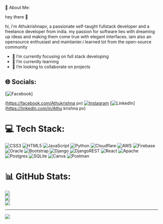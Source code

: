 
 💫 About Me:

hey there 👋

hi, i'm Athukrishnapv, a passionate self-taught fullstack developer and 
a freelance developer from india. my passion for software lies with
dreaming up ideas and making them come true with elegant interfaces.
iam also an opensource enthusiast and maintanier.i learned lot from 
the open-source community


- 🔭 I’m currently focusing on full stack developing
- 🌱 I’m currently learning
- 👯 I’m looking to collaborate on projects








## 🌐 Socials:
[![Facebook](https://img.shields.io/badge/Facebook-%231877F2.svg?logo=Facebook&logoColor=white)]

(https://facebook.com/Athukrishna pv) [![Instagram](https://img.shields.io/badge/Instagram-%23E4405F.svg?logo=Instagram&logoColor=white)](https://instagram.com/__A_THU) [![LinkedIn](https://img.shields.io/badge/LinkedIn-%230077B5.svg?logo=linkedin&logoColor=white)](https://linkedin.com/in/Athu krishna pv) 

# 💻 Tech Stack:
![CSS3](https://img.shields.io/badge/css3-%231572B6.svg?style=plastic&logo=css3&logoColor=white) ![HTML5](https://img.shields.io/badge/html5-%23E34F26.svg?style=plastic&logo=html5&logoColor=white) ![JavaScript](https://img.shields.io/badge/javascript-%23323330.svg?style=plastic&logo=javascript&logoColor=%23F7DF1E) ![Python](https://img.shields.io/badge/python-3670A0?style=plastic&logo=python&logoColor=ffdd54) ![Cloudflare](https://img.shields.io/badge/Cloudflare-F38020?style=plastic&logo=Cloudflare&logoColor=white) ![AWS](https://img.shields.io/badge/AWS-%23FF9900.svg?style=plastic&logo=amazon-aws&logoColor=white) ![Firebase](https://img.shields.io/badge/firebase-%23039BE5.svg?style=plastic&logo=firebase) ![Oracle](https://img.shields.io/badge/Oracle-F80000?style=plastic&logo=oracle&logoColor=white) ![Bootstrap](https://img.shields.io/badge/bootstrap-%23563D7C.svg?style=plastic&logo=bootstrap&logoColor=white) ![Django](https://img.shields.io/badge/django-%23092E20.svg?style=plastic&logo=django&logoColor=white) ![DjangoREST](https://img.shields.io/badge/DJANGO-REST-ff1709?style=plastic&logo=django&logoColor=white&color=ff1709&labelColor=gray) ![React](https://img.shields.io/badge/react-%2320232a.svg?style=plastic&logo=react&logoColor=%2361DAFB) ![Apache](https://img.shields.io/badge/apache-%23D42029.svg?style=plastic&logo=apache&logoColor=white) ![Postgres](https://img.shields.io/badge/postgres-%23316192.svg?style=plastic&logo=postgresql&logoColor=white) ![SQLite](https://img.shields.io/badge/sqlite-%2307405e.svg?style=plastic&logo=sqlite&logoColor=white) ![Canva](https://img.shields.io/badge/Canva-%2300C4CC.svg?style=plastic&logo=Canva&logoColor=white) ![Postman](https://img.shields.io/badge/Postman-FF6C37?style=plastic&logo=postman&logoColor=white)
# 📊 GitHub Stats:
![](https://github-readme-stats.vercel.app/api?username=ATHUPV&theme=dark&hide_border=false&include_all_commits=true&count_private=false)<br/>
![](https://github-readme-streak-stats.herokuapp.com/?user=ATHUPV&theme=dark&hide_border=false)<br/>
![](https://github-readme-stats.vercel.app/api/top-langs/?username=ATHUPV&theme=dark&hide_border=false&include_all_commits=true&count_private=false&layout=compact)

---
[![](https://visitcount.itsvg.in/api?id=ATHUPV&icon=0&color=0)](https://visitcount.itsvg.in)

<!-- Proudly created with GPRM ( https://gprm.itsvg.in ) -->
